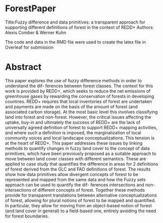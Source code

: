 # ForestPaper

Title:Fuzzy difference and data primitives: a transparent approach for supporting different definitions of forest in the context of REDD+
Authors: Alexis Comber & Werner Kuhn

The code and data in the RMD file were used to create the latex file in Overleaf for submission

# Abstract
This paper explores the use of fuzzy difference methods in order to understand the dif- ferences between forest classes. The context for this work is provided by REDD+, which seeks to reduce the net emissions of greenhouse gases by rewarding the conservation of forests in developing countries. REDD+ requires that local inventories of forest are undertaken and payments are made on the basis of the amount of forest (and associated carbon storage). At the most basic level this involves classifying land into forest and non-forest. However, the critical issues affecting the uptake, buy-in and ultimately the success of REDD+ are the lack of universally agreed definition of forest to support REDD+ mapping activities, and where such a definition is imposed, the marginalization of local community voices and local landscape conceptualizations. This tension is at the heart of REDD+. This paper addresses these issues by linking methods to quantify changes in fuzzy land cover to the concept of data primitives, which have been previously proposed as a suitable approach to move between land cover classes with different semantics. These are applied to case study that quantifies the difference in areas for 2 definitions of forest derived from the GLC and FAO definitions of forest. The results show how data primitives allow divergent concepts of forest to be represented and mapped from the same data and how the Fuzzy sets approach can be used to quantify the dif- ferences intersections and non-intersections of different concepts of forest. Together these methods provide for transparent translations between alternative conceptualizations of forest, allowing for plural notions of forest to be mapped and quantified. In particular, they allow for moving from an object-based notion of forest (and land cover in general) to a field-based one, entirely avoiding the need for forest boundaries.

